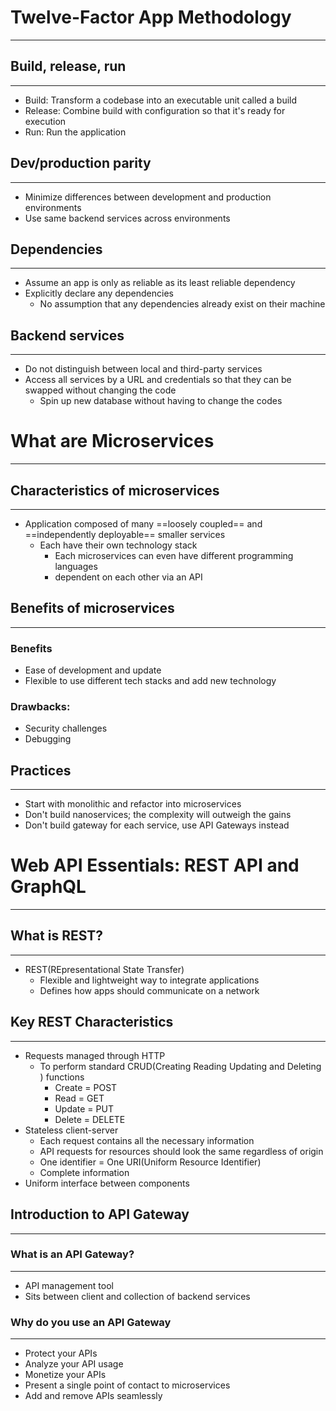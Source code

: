 # Twelve-Factor App Methodology
---

## Build, release, run
---
- Build: Transform a codebase into an executable unit called a build
- Release: Combine build with configuration so that it's ready for execution
- Run: Run the application 

## Dev/production parity
---
- Minimize differences between development and production environments
- Use same backend services across environments 

## Dependencies
---
- Assume an app is only as reliable as its least reliable dependency
- Explicitly declare any dependencies
	- No assumption that any dependencies already exist on their machine

## Backend services
---
- Do not distinguish between local and third-party services
- Access all services by a URL and credentials so that they can be swapped without changing the code 
	- Spin up new database without having to change the codes 

# What are Microservices
---

## Characteristics of microservices
---
- Application composed of many ==loosely coupled== and ==independently deployable== smaller services 
	- Each have their own technology stack 
		- Each microservices can even have different programming languages 
		- dependent on each other via an API 

## Benefits of microservices
---
### Benefits
- Ease of development and update 
- Flexible to use different tech stacks and add new technology
### Drawbacks:
- Security challenges
- Debugging

## Practices
---
- Start with monolithic and refactor into microservices
- Don't build nanoservices; the complexity will outweigh the gains 
- Don't build gateway for each service, use API Gateways instead 

# Web API Essentials: REST API and GraphQL
--- 

## What is REST?
--- 
- REST(REpresentational State Transfer)
	- Flexible and lightweight way to integrate applications 
	- Defines how apps should communicate on a network 

## Key REST Characteristics
---
- Requests managed through HTTP
	- To perform standard CRUD(Creating Reading Updating and Deleting ) functions
		- Create = POST
		- Read = GET
		- Update = PUT
		- Delete = DELETE
- Stateless client-server 
	- Each request contains all the necessary information 
	- API requests for resources should look the same regardless of origin
	- One identifier = One URI(Uniform Resource Identifier)
	- Complete information 
- Uniform interface between components 

## Introduction to API Gateway
---

### What is an API Gateway? 
---
- API management tool
- Sits between client and collection of backend services 

### Why do you use an API Gateway
---
- Protect your APIs
- Analyze your API usage
- Monetize your APIs
- Present a single point of contact to microservices
- Add and remove APIs seamlessly 